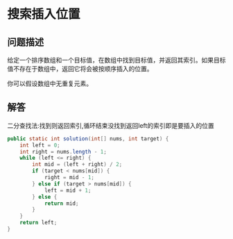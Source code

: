# 搜索插入位置

## 问题描述

给定一个排序数组和一个目标值，在数组中找到目标值，并返回其索引。如果目标值不存在于数组中，返回它将会被按顺序插入的位置。

你可以假设数组中无重复元素。

## 解答

二分查找法:找到则返回索引,循环结束没找到返回left的索引即是要插入的位置

``` java
public static int solution(int[] nums, int target) {
    int left = 0;
    int right = nums.length - 1;
    while (left <= right) {
        int mid = (left + right) / 2;
        if (target < nums[mid]) {
            right = mid - 1;
        } else if (target > nums[mid]) {
            left = mid + 1;
        } else {
            return mid;
        }
    }
    return left;
}
```
